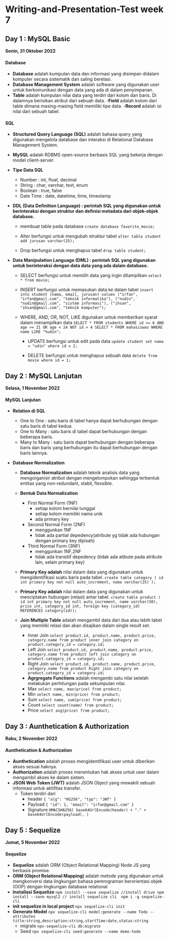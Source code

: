 
# Writing-and-Presentation-Test week 7
## Day 1 : MySQL Basic
**Senin, 31 Oktober 2022**
#### **Database**
- **Database** adalah kumpulan data dan informasi yang disimpan didalam komputer secara sistematik dan saling berelasi.
- **Database Management System** adalah software yang digunakan user untuk berkomunikasi dengan data yang ada di dalam penyimpanan.
- **Table** adalah kumpulan nilai data yang terdiri dari kolom dan baris. Di dalamnya berisikan atribut dari sebuah data.
-**Field** adalah kolom dari table dimana masing-masing field memiliki tipe data.
-**Record** adalah isi nilai dari sebuah tabel.
#### **SQL**
- **Structured Query Language (SQL)** adalah bahasa query yang digunakan mengelola database dan interaksi di Relational Database Management System.
- **MySQL** adalah RDBMS open-source berbasis SQL yang bekerja dengan model client-server.
- **Tipe Data SQL**
    - Number : int, float, decimal
    - String : char, varchar, text, enum
    - Boolean : true, false
    - Date Time : date, datetime, time, timestamp

- **DDL (Data Definition Language) : perintah SQL yang digunakan untuk berinteraksi dengan struktur dan definisi metadata dari objek-objek database.**
    - membuat table pada database
    ``
    create database favorite_movie;
    ``

     - Alter berfungsi untuk mengubah struktur tabel
    ``
    alter table student add jurusan varchar(25);
    ``
    
     - Drop berfungsi untuk menghapus tabel
    ``
    drop table student;
    ``
    
- **Data Manipulation Language (DML) : perintah SQL yang digunakan untuk berinteraksi dengan data data yang ada dalam database.**
    - SELECT berfungsi untuk memilih data yang ingin ditampilkan
        ``
        select * from movie;
        ``

    - INSERT berfungsi untuk memasukan data ke dalam tabel
        ``
        insert into student (nama, email, jurusan) values
("irfan", "irfan@gmail.com", "teknik informatika"),
("nudin", "nudin@gmail.com", "sistem informasi"),
("ihsan", "ihsan@gmail.com", "teknik komputer");
        ``
    - WHERE, AND, OR, NOT, LIKE digunakan untuk memberikan syarat dalam menampilkan data
        ``
        SELECT * FROM students
        WHERE id >= 6 AND age >= 21 OR age < 24 NOT id > 4
        SELECT * FROM mahasiswas WHERE name LIKE "%udin";
        ``
        
        - UPDATE berfungsi untuk edit pada data
        ``
        update student set nama = "udin" where id = 2;
        ``
        
        - DELETE berfungsi untuk menghapus sebuah data
        ``
        delete from movie where id = 1;
        ``
        
## Day 2 : MySQL Lanjutan
**Selasa, 1 November 2022**
#### **MySQL Lanjutan**
- **Relation di SQL** 
    - One to One : satu baris di tabel hanya dapat berhubungan dengan satu baris di tabel kedua.
    - One to Many : satu baris di tabel  dapat berhubungan dengan beberapa baris.
    - Many to Many : satu baris dapat berhubungan dengan beberapa baris dan baris yang berhubungan itu dapat berhubungan dengan baris lainnya.

- **Database Normalization**
    - **Database Normalization** adalah teknik analisis data yang mengorganisir atribut dengan mengelompokan sehingga terbentuk entitas yang non-redundant, stabil, flexsible.
    - **Bentuk Data Normalization**
        - First Normal Form (1NF)
            - setiap kolom bernilai tunggal
            - setiap kolom memiliki nama unik
            - ada primary key
        - Second Normal Form (2NF)
            - menggunkan 1NF
            -  tidak ada partial depedency(atribute yg tidak ada hubungan dengan primary key dipisah)
        - Third Normal Form (3NF)
            - menggunkan 1NF,2NF
            -  tidak ada transitif depedency (tidak ada atibute pada atribute lain, selain primary key)

    - **Primary Key adalah** nilai dalam data yang digunakan untuk mengidentifikasi suatu baris pada tabel.
     ``
        create table category (
        id int primary key not null auto_increment,
        nama varchar(25)
        );
    ``
    - **Primary Key adalah** nilai dalam data yang digunakan untuk menciptakan hubungan (relasi) antar tabel.
        ``
        create table product (
        id int primary key not null auto_increment,
        name varchar(50),
        price int,
        category_id int,
        foreign key (category_id) REFERENCES category(id));
        ``
    - **Join Multiple Table** adalah mengambil data dari dua atau lebih tabel yang memiliki relasi dan akan disajikan dalam single result set.
        - Inner Join
        ``
        select product.id, product.name, product.price, category.name
        from product inner join category
        on product.category_id = category.id;
        ``
        - Left Join
        ``
        select product.id, product.name, product.price, category.name
        from product left join category
        on product.category_id = category.id;
        ``
        - Right Join
        ``
        select product.id, product.name, product.price, category.name
        from product Right join category
        on product.category_id = category.id;
        ``
        - **Agrgregate Functions** adalah mengambi satu nilai setelah melakukan perhitungan pada sekumpulan nilai.
        - Max
        ``
        select name, max(price) from product;
        ``
         - Min
        ``
        select name, min(price) from product;
        ``
         - Sum
        ``
        select name, sum(price) from product;
        ``
         - Count
        ``
        select count(name) from product;
        ``
         - Price
        ``
        select avg(price) from product;
        ``
        
## Day 3 : Aunthetication & Authorization
**Rabu, 2 November 2022**
#### **Aunthetication & Authorization**
- **Aunthetication** adalah proses mengidentifikasi user untuk diberikan akses sesuai haknya.
- **Authorization** adalah proses menentukan hak akses untuk user dalam mengambil akses ke dalam sistem.
- **JSON Web Token (JWT)** adalah JSON Object yang mewakili sebuah informasi untuk aktifitas transfer.
    - Token terdiri dari
        - header
        ``
        {
          "alg": "HS256",
          "typ": "JWT"
        }
        ``
        - Payload
        ``
        {
            "id": 1,
            "email": "irfan@gmail.com"
        }   
        ``
        - Signature
        ``
         HMACSHA256(
          base64UrlEncode(header) + "." +
          base64UrlEncode(payload),
        )   
        ``
## Day 5 : Sequelize
**Jumat, 5 November 2022**
#### **Sequelize**
- **Sequelize** adalah ORM (Object Relational Mapping) Node JS yang berbasis promise.
- **ORM (Object Relational Mapping)** adalah metode yang digunakan untuk mengkonversi data lingkungan bahasa pemrograman berorientasi objek (OOP) dengan lingkungan database relational
- **Installasi Sequelize**
``
npm install --save sequelize
//install drive
npm install --save mysql2
// install sequelize cli 
npm i -g sequelize-cli
``
- **init sequelize in local project**
``
npx sequelize-cli init
``
- **Generate Model**
``
npx sequelize-cli model:generate --name Todo --attributes title:string,description:string,startTime:date,status:string
``
    - migrate
        ``
        npx-sequelize-cli db:migrate
        ``
    - Seed
        ``
        npx sequelize-cli seed:generate --name demo-todo
        ``
